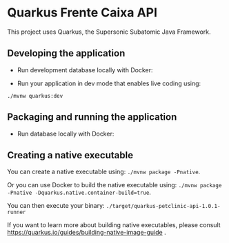 # Quarkus Frente Caixa API

This project uses Quarkus, the Supersonic Subatomic Java Framework.



## Developing the application

- Run development database locally with Docker:



- Run your application in dev mode that enables live coding using:

```
./mvnw quarkus:dev
```

## Packaging and running the application

- Run database locally with Docker:



## Creating a native executable

You can create a native executable using: `./mvnw package -Pnative`.

Or you can use Docker to build the native executable using: `./mvnw package -Pnative -Dquarkus.native.container-build=true`.

You can then execute your binary: `./target/quarkus-petclinic-api-1.0.1-runner`

If you want to learn more about building native executables, please consult https://quarkus.io/guides/building-native-image-guide .
